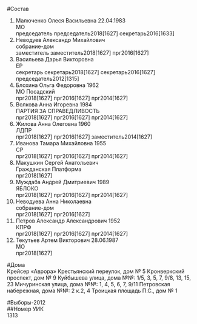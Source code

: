 #Состав  
1. Малюченко Олеся Васильевна 22.04.1983  
    МО  
    председатель председатель2018[1627] секретарь2016[1633]  
2. Неводуев Александр Михайлович  
    собрание-дом  
    заместитель заместитель2018[1627] прг2016[1627]  
3. Васильева Дарья Викторовна  
    ЕР  
    секретарь секретарь2018[1627] секретарь2016[1627] председатель2012[1315]  
4. Блохина Ольга Федоровна 1962  
    МО Посадский  
    прг2018[1627] прг2016[1627] прг2014[1627]  
5. Волкова Анна Игоревна 1984  
    ПАРТИЯ ЗА СПРАВЕДЛИВОСТЬ  
    прг2018[1627] прг2016[1627] прг2014[1627]  
6. Жилова Анна Олеговна 1960  
    ЛДПР  
    прг2018[1627] прг2016[1627] заместитель2014[1627]  
7. Иванова Тамара Михайловна 1955  
    СР  
    прг2018[1627] прг2016[1627] прг2014[1627]  
8. Макушкин Сергей Анатольевич  
    Гражданская Платформа  
    прг2018[1627]  
9. Муждаба Андрей Дмитриевич 1989  
    ЯБЛОКО  
    прг2018[1627] прг2016[1627] прг2014[1627]  
10. Неводуева Анна Николаевна  
    собрание-дом  
    прг2018[1627] прг2016[1627]  
11. Петров Александр Александрович 1952  
    КПРФ  
    прг2018[1627] прг2016[1627] прг2014[1627]  
12. Текутьев Артем Викторович 28.06.1987  
    МО  
    прг2018[1627]  

#Дома  
Крейсер «Аврора» Крестьянский переулок, дом № 5 Кронверкский проспект, дом № 9 Куйбышева улица, дома №№: 1/5, 3, 5, 7, 9/8, 13, 15, 23  Мичуринская улица, дома №№: 1, 4, 5, 6, 7, 9/11 Петровская набережная, дома №№: 2 к.2, 4 Троицкая площадь П.С., дом № 1  
  
#Выборы-2012  
##Номер УИК  
1313  
